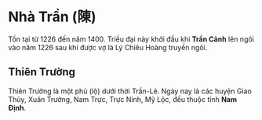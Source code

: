# Nhà Trần (陳)

Tồn tại từ 1226 đến năm 1400. Triều đại này khởi đầu khi **Trần Cảnh** lên ngôi vào năm 1226 sau khi được vợ là Lý Chiêu Hoàng truyền ngôi.

## Thiên Trường

Thiên Trường là một phủ (lộ) dưới thời Trần-Lê. Ngày nay là các huyện Giao Thủy, Xuân Trường, Nam Trực, Trực Ninh, Mỹ Lộc, đều thuộc tỉnh **Nam Định**. 